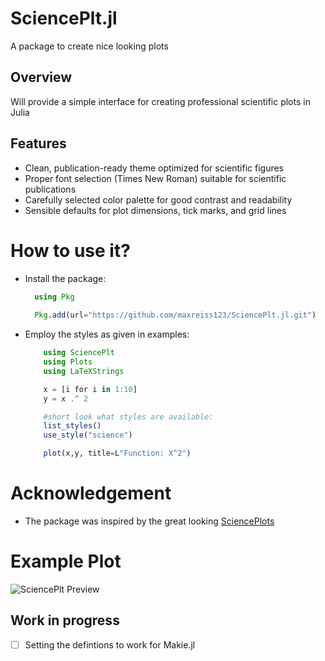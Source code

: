 # SciencePlt.jl

A package to create nice looking plots

## Overview

Will provide a simple interface for creating professional scientific plots in Julia

## Features

- Clean, publication-ready theme optimized for scientific figures
- Proper font selection (Times New Roman) suitable for scientific publications
- Carefully selected color palette for good contrast and readability
- Sensible defaults for plot dimensions, tick marks, and grid lines


# How to use it?
- Install the package:
  ```julia
    using Pkg
    
    Pkg.add(url="https://github.com/maxreiss123/SciencePlt.jl.git")

    ```
- Employ the styles as given in examples:
  ```julia
      using SciencePlt
      using Plots
      using LaTeXStrings

      x = [i for i in 1:10]
      y = x .^ 2

      #short look what styles are available: 
      list_styles()
      use_style("science") 

      plot(x,y, title=L"Function: X^2")

    ```
 
  
 # Acknowledgement
 - The package was inspired by the great looking [SciencePlots](https://github.com/garrettj403/SciencePlots)

# Example Plot

![SciencePlt Preview](figures/fig01_science.jpg "SciencePlt Screenshot")

## Work in progress
  - [ ] Setting the defintions to work for Makie.jl 